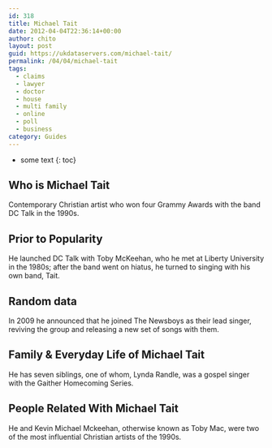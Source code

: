```yaml
---
id: 318
title: Michael Tait
date: 2012-04-04T22:36:14+00:00
author: chito
layout: post
guid: https://ukdataservers.com/michael-tait/
permalink: /04/04/michael-tait
tags:
  - claims
  - lawyer
  - doctor
  - house
  - multi family
  - online
  - poll
  - business
category: Guides
---
```


* some text
{: toc}


## Who is  Michael Tait
                  
                  
                  
Contemporary Christian artist who won four Grammy Awards with the band DC Talk in the 1990s.
                  
                
                
                
## Prior to Popularity 
                  
                  
                  
He launched DC Talk with Toby McKeehan, who he met at Liberty University in the 1980s; after the band went on hiatus, he turned to singing with his own band, Tait.
                  
                
                
                
## Random data 
                  
                  
                  
In 2009 he announced that he joined The Newsboys as their lead singer, reviving the group and releasing a new set of songs with them.
                  
                
                
                
## Family & Everyday Life of Michael Tait
                  
                  
                  
He has seven siblings, one of whom, Lynda Randle, was a gospel singer with the Gaither Homecoming Series.
                  
                
                
                
## People Related With  Michael Tait
                  
                  
                  
He and Kevin Michael Mckeehan, otherwise known as Toby Mac, were two of the most influential Christian artists of the 1990s.
                  
                
              
            
          
          
          
    
    
  
